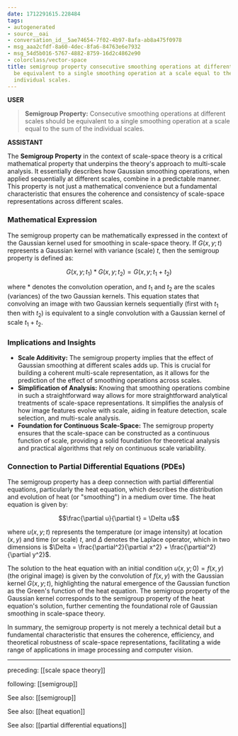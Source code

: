 ```yaml
---
date: 1712291615.228484
tags:
- autogenerated
- source__oai
- conversation_id__5ae74654-7f02-4b97-8afa-ab8a475f0978
- msg_aaa2cfdf-8a60-4dec-8fa6-84763e6e7932
- msg_54d5b016-5767-4882-8759-16d2c4862e90
- colorclass/vector-space
title: semigroup property consecutive smoothing operations at different scales should
  be equivalent to a single smoothing operation at a scale equal to the sum of the
  individual scales.
---
```


**USER**

>**Semigroup Property:** Consecutive smoothing operations at different scales should be equivalent to a single smoothing operation at a scale equal to the sum of the individual scales.


**ASSISTANT**

The **Semigroup Property** in the context of scale-space theory is a critical mathematical property that underpins the theory's approach to multi-scale analysis. It essentially describes how Gaussian smoothing operations, when applied sequentially at different scales, combine in a predictable manner. This property is not just a mathematical convenience but a fundamental characteristic that ensures the coherence and consistency of scale-space representations across different scales.

### Mathematical Expression

The semigroup property can be mathematically expressed in the context of the Gaussian kernel used for smoothing in scale-space theory. If $G(x, y; t)$ represents a Gaussian kernel with variance (scale) $t$, then the semigroup property is defined as:

$$G(x, y; t_1) * G(x, y; t_2) = G(x, y; t_1 + t_2)$$

where $*$ denotes the convolution operation, and $t_1$ and $t_2$ are the scales (variances) of the two Gaussian kernels. This equation states that convolving an image with two Gaussian kernels sequentially (first with $t_1$ then with $t_2$) is equivalent to a single convolution with a Gaussian kernel of scale $t_1 + t_2$.

### Implications and Insights

- **Scale Additivity:** The semigroup property implies that the effect of Gaussian smoothing at different scales adds up. This is crucial for building a coherent multi-scale representation, as it allows for the prediction of the effect of smoothing operations across scales.
- **Simplification of Analysis:** Knowing that smoothing operations combine in such a straightforward way allows for more straightforward analytical treatments of scale-space representations. It simplifies the analysis of how image features evolve with scale, aiding in feature detection, scale selection, and multi-scale analysis.
- **Foundation for Continuous Scale-Space:** The semigroup property ensures that the scale-space can be constructed as a continuous function of scale, providing a solid foundation for theoretical analysis and practical algorithms that rely on continuous scale variability.

### Connection to Partial Differential Equations (PDEs)

The semigroup property has a deep connection with partial differential equations, particularly the heat equation, which describes the distribution and evolution of heat (or "smoothing") in a medium over time. The heat equation is given by:

$$\frac{\partial u}{\partial t} = \Delta u$$

where $u(x, y; t)$ represents the temperature (or image intensity) at location $(x, y)$ and time (or scale) $t$, and $\Delta$ denotes the Laplace operator, which in two dimensions is $\Delta = \frac{\partial^2}{\partial x^2} + \frac{\partial^2}{\partial y^2}$.

The solution to the heat equation with an initial condition $u(x, y; 0) = f(x, y)$ (the original image) is given by the convolution of $f(x, y)$ with the Gaussian kernel $G(x, y; t)$, highlighting the natural emergence of the Gaussian function as the Green's function of the heat equation. The semigroup property of the Gaussian kernel corresponds to the semigroup property of the heat equation's solution, further cementing the foundational role of Gaussian smoothing in scale-space theory.

In summary, the semigroup property is not merely a technical detail but a fundamental characteristic that ensures the coherence, efficiency, and theoretical robustness of scale-space representations, facilitating a wide range of applications in image processing and computer vision.


---

preceding: [[scale space theory]]  


following: [[semigroup]]

See also: [[semigroup]]


See also: [[heat equation]]


See also: [[partial differential equations]]